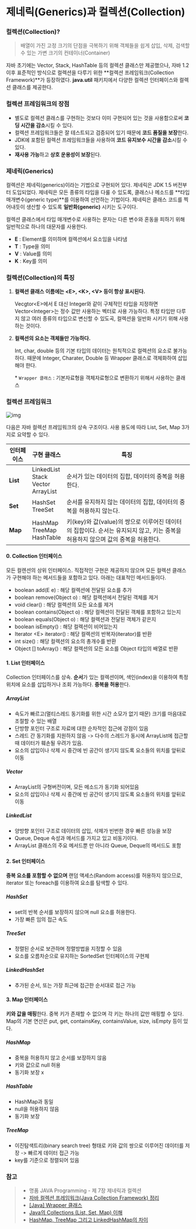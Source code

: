 # 제네릭(Generics)과 컬렉션(Collection)

### 컬렉션(Collection)?

> 배열이 가진 고정 크기의 단점을 극복하기 위해 객체들을 쉽게 삽입, 삭제, 검색할 수 있는 가변 크기의 컨테이너(Container)

자바 초기에는 Vector, Stack, HashTable 등의 컬렉션 클래스만 제공했으나, 자바 1.2 이후 표준적인 방식으로 컬렉션을 다루기 위한 **컬렉션 프레임워크(Collection Framework)**가 등장하였다. **java.util** 패키지에서 다양한 컬렉션 인터페이스와 컬렉션 클래스를 제공한다.



### 컬렉션 프레임워크의 장점

- 별도로 컬렉션 클래스를 구현하는 것보다 이미 구현되어 있는 것을 사용함으로써 **코딩 시간을 감소**시킬 수 있다. 
- 컬렉션 프레임워크들은 잘 테스트되고 검증되어 있기 때문에 **코드 품질을 보장**한다.
-  JDK에 포함된 컬렉션 프레임워크들을 사용하여 **코드 유지보수 시간을 감소**시킬 수 있다. 
- **재사용 가능**하고 **상호 운용성이 보장**된다.



### 제네릭(Generics)

컬렉션은 제네릭(generics)이라는 기법으로 구현되어 있다. 제네릭은 JDK 1.5 버전부터 도입되었다. 제네릭은 모든 종류의 타입을 다룰 수 있도록, 클래스나 메소드를 **타입 매개변수(generic type)**를 이용하여 선언하는 기법이다. 제네릭은 클래스 코드를 찍어내듯이 생산할 수 있도록 **일반화(generic)** 시키는 도구이다.

컬렉션 클래스에서 타입 매개변수로 사용하는 문자는 다른 변수와 혼동을 피하기 위해 일반적으로 하나의 대문자를 사용한다.

- **E** : Element를 의미하며 컬렉션에서 요소임을 나타냄
- **T** : Type을 의미
- **V** : Value를 의미
- **K** : Key를 의미



### 컬렉션(Collection)의 특징

1. **컬렉션 클래스 이름에는 \<E>, \<K>, \<V> 등이 항상 표시된다.**

   Vecgtor\<E>에서 E 대신 Integer와 같이 구체적인 타입을 지정하면 Vector\<Integer>는 정수 값만 사용하는 벡터로 사용 가능하다. 특정 타입만 다루지 않고 여러 종류의 타입으로 변신할 수 있도곡, 컬렉션을 일반화 시키기 위해 사용하는 것이다.

2. **컬렉션의 요소는 객체들만 가능하다.**

   Int, char, double 등의 기본 타입의 데이터는 원칙적으로 컬렉션의 요소로 불가능하다. 때문에 Integer, Charater, Double 등 Wrapper 클래스로 객체화하여 삽입해야 한다.

   \* `Wrapper 클래스` : 기본자료형을 객체자료형으로 변환하기 위해서 사용하는 클래스



### 컬렉션 프레임워크

![img](https://t1.daumcdn.net/cfile/tistory/2614AF3655269C1129)

다음은 자바 컬렉션 프레임워크의 상속 구조이다. 사용 용도에 따라 List, Set, Map 3가지로 요약할 수 있다.



| **인터페이스** | **구현 클래스**                                  | **특징**                                                     |
| -------------- | ------------------------------------------------ | ------------------------------------------------------------ |
| **List**       | LinkedList<br />Stack<br />Vector<br />ArrayList | 순서가 있는 데이터의 집합, 데이터의 중복을 허용한다.         |
| **Set**        | HashSet<br />TreeSet                             | 순서를 유지하지 않는 데이터의 집합, 데이터의 중복을 허용하지 않는다. |
| **Map**        | HashMap<br />TreeMap<br />HashTable              | 키(key)와 값(value)의 쌍으로 이루어진 데이터의 집합이다. 순서는 유지되지 않고, 키는 중복을 허용하지 않으며 값의 중복을 허용한다. |



#### 0. Collection 인터페이스

모든 컬렌션의 상위 인터페이스. 직접적인 구현은 제공하지 않으며 모든 컬렉션 클래스가 구현해야 하는 메서드들을 포함하고 있다. 아래는 대표적인 메서드들이다.

- boolean add(E e) : 해당 컬렉션에 전달된 요소를 추가
- boolean remove(Object o) : 해당 컬렉션에서 전달된 객체를 제거
- void clear() : 해당 컬렉션의 모든 요소를 제거
- boolean contains(Object o) : 해당 컬렉션이 전달된 객체를 포함하고 있는지
- boolean equals(Object o) : 해당 컬렉션과 전달된 객체가 같은지
- boolean isEmpty() : 해당 컬렉션이 비어있는지
- Iterator \<E> iterator() : 해당 컬렉션의 반복자(iterator)를 반환
- int size() : 해당 컬렉션의 요소의 총개수를 반환
- Object [] toArray() : 해당 컬렉션의 모든 요소를 Object 타입의 배열로 반환



#### 1. List 인터페이스

Collection 인터페이스를 상속. **순서**가 있는 컬렉션이며, 색인(index)을 이용하여 특정 위치에 요소를 삽입하거나 조회 가능하다. **중복을 허용**한다.

##### ArrayList

- 속도가 빠르고(멀티스레드 동기화를 위한 시간 소모가 없기 때문) 크기를 마음대로 조절할 수 있는 배열
- 단방향 포인터 구조로 자료에 대한 순차적인 접근에 강점이 있음
- 스레드 간 동기화를 지원하지 않음 -> 다수의 스레드가 동시에 ArrayList에 접근할 때 데이터가 훼손될 우려가 있음.
- 요소의 삽입이나 삭제 시 중간에 빈 공간이 생기지 않도록 요소들의 위치를 앞뒤로 이동

##### Vector

- ArrayList의 구형버전이며, 모든 메소드가 동기화 되어있음
- 요소의 삽입이나 삭제 시 중간에 빈 공간이 생기지 않도록 요소들의 위치를 앞뒤로 이동

##### LinkedList

- 양방향 포인터 구조로 데이터의 삽입, 삭제가 빈번한 경우 빠른 성능을 보장
-  Queue, Deque 속성과 메서드를 가지고 있고 비동기이다.
- ArrayList 클래스의 주요 메서드뿐 만 아니라 Queue, Deque의 메서드도 포함

##### 

#### 2. Set 인터페이스

**중복 요소를 포함할 수 없으며** 랜덤 액세스(Random access)를 허용하지 않으므로, iterator 또는 foreach를 이용하여 요소를 탐색할 수 있다.

##### HashSet

- set의 반복 순서를 보장하지 않으며 null 요소를 허용한다.
- 가장 빠른 임의 접근 속도

##### TreeSet

- 정렬된 순서로 보관하며 정렬방법을 지정할 수 있음
- 요소를 오름차순으로 유지하는 SortedSet 인터페이스의 구현체

##### LinkedHashSet

- 추가된 순서, 또는 가장 최근에 접근한 순서대로 접근 가능



#### 3. Map 인터페이스

**키와 값을 매핑**한다. 중복 키가 존재할 수 없으며 각 키는 하나의 값만 매핑할 수 있다. Map의 기본 연산은 put, get, containsKey, containsValue, size, isEmpty 등이 있다.

##### HashMap

- 중복을 허용하지 않고 순서를 보장하지 않음
- 키와 값으로 null 허용
- 동기화 보장 x

##### HashTable

- HashMap과 동일
- null을 허용하지 않음
- 동기화 보장

##### TreeMap

- 이진탐색트리(binary search tree) 형태로 키와 값의 쌍으로 이루어진 데이터를 저장 -> 빠르게 데이터 접근 가능
- key를 기준으로 정렬되어 있음



### 참고

> - 명품 JAVA Programming - 제 7장 제네릭과 컬렉션
> - [자바 컬렉션 프레임워크(Java Collection Framework) 정리](https://gbsb.tistory.com/247)
> - [[Java] Wrapper 클래스](https://devbox.tistory.com/entry/Java-Wrapper-클래스)
> - [Java의 Collections (List, Set, Map) 이해](https://hackersstudy.tistory.com/26)
> - [HashMap, TreeMap 그리고 LinkedHashMap의 차이]( https://tomining.tistory.com/168)